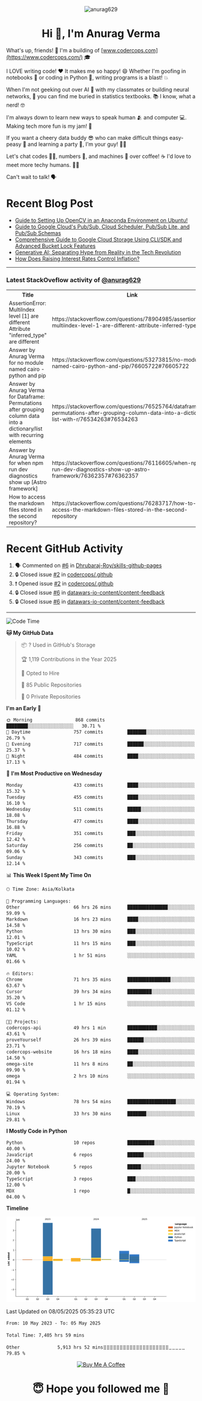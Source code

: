

<p align="center"> <img src="https://komarev.com/ghpvc/?username=anurag629&label=Profile%20views&color=0e75b6&style=flat" alt="anurag629" /> </p>

<h1 align="center">Hi 👋, I'm Anurag Verma</h1>

What's up, friends! 👋 I'm a building of [www.codercops.com](https://www.codercops.com/) 🎓

I LOVE writing code! ❤️ It makes me so happy! 😄 Whether I'm goofing in notebooks 📓 or coding in Python 🐍, writing programs is a blast! 💥

When I'm not geeking out over AI 🤖 with my classmates or building neural networks, 🧠 you can find me buried in statistics textbooks. 📚 I know, what a nerd! 🤓

I'm always down to learn new ways to speak human 🫂 and computer 💻. Making tech more fun is my jam! 🍇

If you want a cheery data buddy 😎 who can make difficult things easy-peasy 🥝 and learning a party 🎉, I'm your guy! 🙋‍♂️

Let's chat codes 👨‍💻, numbers 🧮, and machines 🤖 over coffee! ☕ I'd love to meet more techy humans. 💁‍♂️

Can't wait to talk! 🗣️

# Recent Blog Post

<!-- BLOG-POST-LIST:START -->
- [Guide to Setting Up OpenCV in an Anaconda Environment on Ubuntu!](https://codercops.tech/blog/computer-vision-bootcamp/Guide-to-Setting-Up-OpenCV-in-an-Anaconda-Environment-on-Ubuntu!)
- [Guide to Google Cloud&#39;s Pub/Sub, Cloud Scheduler, Pub/Sub Lite, and Pub/Sub Schemas](https://codercops.tech/blog/google-cloud/Google-Clouds-Pub-Sub-Cloud-Scheduler-Pub-Sub-Lite-and-Pub-Sub-Schemas)
- [Comprehensive Guide to Google Cloud Storage Using CLI/SDK and Advanced Bucket Lock Features](https://codercops.tech/blog/google-cloud/Google-Cloud-Storage-Using-CLI-SDK-and-Advanced-Bucket-Lock-Features)
- [Generative AI: Separating Hype from Reality in the Tech Revolution](https://codercops.tech/blog/tech-latest-updates/generative-ai-seperating-hype-from-reality-in-the-tech-revolution)
- [How Does Raising Interest Rates Control Inflation?](https://codercops.tech/blog/startup-unicorn/how-does-raising-interest-rates-control-inflation)
<!-- BLOG-POST-LIST:END -->

---

### Latest StackOveflow activity of [@anurag629](https://github.com/anurag629)
<table>
  <tr><th>Title</th><th>Link</th></tr>
  <!-- STACKOVERFLOW:START --><tr><td>AssertionError: MultiIndex level [1] are different Attribute &quot;inferred_type&quot; are different</td><td>https://stackoverflow.com/questions/78904985/assertionerror-multiindex-level-1-are-different-attribute-inferred-type-are</td></tr><tr><td>Answer by Anurag Verma for no module named cairo - python and pip</td><td>https://stackoverflow.com/questions/53273815/no-module-named-cairo-python-and-pip/76605722#76605722</td></tr><tr><td>Answer by Anurag Verma for Dataframe: Permutations after grouping column data into a dictionary/list with recurring elements</td><td>https://stackoverflow.com/questions/76525764/dataframe-permutations-after-grouping-column-data-into-a-dictionary-list-with-r/76534263#76534263</td></tr><tr><td>Answer by Anurag Verma for when npm run dev diagnostics show up [Astro framework]</td><td>https://stackoverflow.com/questions/76116605/when-npm-run-dev-diagnostics-show-up-astro-framework/76362357#76362357</td></tr><tr><td>How to access the markdown files stored in the second repository?</td><td>https://stackoverflow.com/questions/76283717/how-to-access-the-markdown-files-stored-in-the-second-repository</td></tr><!-- STACKOVERFLOW:END -->
</table>

# Recent GitHub Activity
<!--START_SECTION:activity-->
1. 🗣 Commented on [#6](https://github.com/Dhrubaraj-Roy/skills-github-pages/issues/6#issuecomment-2816675607) in [Dhrubaraj-Roy/skills-github-pages](https://github.com/Dhrubaraj-Roy/skills-github-pages)
2. 🔒 Closed issue [#2](https://github.com/codercops/.github/issues/2) in [codercops/.github](https://github.com/codercops/.github)
3. ❗ Opened issue [#2](https://github.com/codercops/.github/issues/2) in [codercops/.github](https://github.com/codercops/.github)
4. 🔒 Closed issue [#6](https://github.com/datawars-io-content/content-feedback/issues/6) in [datawars-io-content/content-feedback](https://github.com/datawars-io-content/content-feedback)
5. 🔒 Closed issue [#6](https://github.com/datawars-io-content/content-feedback/issues/6) in [datawars-io-content/content-feedback](https://github.com/datawars-io-content/content-feedback)
<!--END_SECTION:activity-->

---

<!--START_SECTION:waka-->
![Code Time](http://img.shields.io/badge/Code%20Time-7%2C418%20hrs%2018%20mins-blue)

**🐱 My GitHub Data** 

> 📦 ? Used in GitHub's Storage 
 > 
> 🏆 1,119 Contributions in the Year 2025
 > 
> 💼 Opted to Hire
 > 
> 📜 85 Public Repositories 
 > 
> 🔑 0 Private Repositories 
 > 
**I'm an Early 🐤** 

```text
🌞 Morning                868 commits         ████████░░░░░░░░░░░░░░░░░   30.71 % 
🌆 Daytime                757 commits         ███████░░░░░░░░░░░░░░░░░░   26.79 % 
🌃 Evening                717 commits         ██████░░░░░░░░░░░░░░░░░░░   25.37 % 
🌙 Night                  484 commits         ████░░░░░░░░░░░░░░░░░░░░░   17.13 % 
```
📅 **I'm Most Productive on Wednesday** 

```text
Monday                   433 commits         ████░░░░░░░░░░░░░░░░░░░░░   15.32 % 
Tuesday                  455 commits         ████░░░░░░░░░░░░░░░░░░░░░   16.10 % 
Wednesday                511 commits         █████░░░░░░░░░░░░░░░░░░░░   18.08 % 
Thursday                 477 commits         ████░░░░░░░░░░░░░░░░░░░░░   16.88 % 
Friday                   351 commits         ███░░░░░░░░░░░░░░░░░░░░░░   12.42 % 
Saturday                 256 commits         ██░░░░░░░░░░░░░░░░░░░░░░░   09.06 % 
Sunday                   343 commits         ███░░░░░░░░░░░░░░░░░░░░░░   12.14 % 
```


📊 **This Week I Spent My Time On** 

```text
🕑︎ Time Zone: Asia/Kolkata

💬 Programming Languages: 
Other                    66 hrs 26 mins      ███████████████░░░░░░░░░░   59.09 % 
Markdown                 16 hrs 23 mins      ████░░░░░░░░░░░░░░░░░░░░░   14.58 % 
Python                   13 hrs 30 mins      ███░░░░░░░░░░░░░░░░░░░░░░   12.01 % 
TypeScript               11 hrs 15 mins      ███░░░░░░░░░░░░░░░░░░░░░░   10.02 % 
YAML                     1 hr 51 mins        ░░░░░░░░░░░░░░░░░░░░░░░░░   01.66 % 

🔥 Editors: 
Chrome                   71 hrs 35 mins      ████████████████░░░░░░░░░   63.67 % 
Cursor                   39 hrs 34 mins      █████████░░░░░░░░░░░░░░░░   35.20 % 
VS Code                  1 hr 15 mins        ░░░░░░░░░░░░░░░░░░░░░░░░░   01.12 % 

🐱‍💻 Projects: 
codercops-api            49 hrs 1 min        ███████████░░░░░░░░░░░░░░   43.61 % 
proveYourself            26 hrs 39 mins      ██████░░░░░░░░░░░░░░░░░░░   23.71 % 
codercops-website        16 hrs 18 mins      ████░░░░░░░░░░░░░░░░░░░░░   14.50 % 
omega-site               11 hrs 8 mins       ██░░░░░░░░░░░░░░░░░░░░░░░   09.90 % 
omega                    2 hrs 10 mins       ░░░░░░░░░░░░░░░░░░░░░░░░░   01.94 % 

💻 Operating System: 
Windows                  78 hrs 54 mins      ██████████████████░░░░░░░   70.19 % 
Linux                    33 hrs 30 mins      ███████░░░░░░░░░░░░░░░░░░   29.81 % 
```

**I Mostly Code in Python** 

```text
Python                   10 repos            ██████████░░░░░░░░░░░░░░░   40.00 % 
JavaScript               6 repos             ██████░░░░░░░░░░░░░░░░░░░   24.00 % 
Jupyter Notebook         5 repos             █████░░░░░░░░░░░░░░░░░░░░   20.00 % 
TypeScript               3 repos             ███░░░░░░░░░░░░░░░░░░░░░░   12.00 % 
MDX                      1 repo              █░░░░░░░░░░░░░░░░░░░░░░░░   04.00 % 
```



**Timeline**

![Lines of Code chart](https://raw.githubusercontent.com/anurag629/anurag629/main/assets/bar_graph.png)


 Last Updated on 08/05/2025 05:35:23 UTC
<!--END_SECTION:waka-->

<!--START_SECTION:waka-simple-->

```text
From: 10 May 2023 - To: 05 May 2025

Total Time: 7,405 hrs 59 mins

Other              5,913 hrs 52 mins⣿⣿⣿⣿⣿⣿⣿⣿⣿⣿⣿⣿⣿⣿⣿⣿⣿⣿⣿⣿⣀⣀⣀⣀⣀   79.85 %
```

<!--END_SECTION:waka-simple-->

<p align="center"> 
<a href="https://www.buymeacoffee.com/anurag629" target="_blank"><img src="https://cdn.buymeacoffee.com/buttons/default-orange.png" alt="Buy Me A Coffee" height="60" width="250"></a>
</p>


<h1 align="center"> 😇 Hope you followed me 🥰  </h1>
